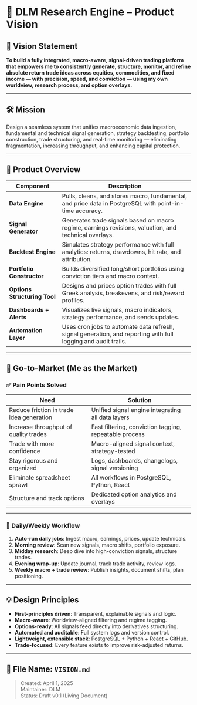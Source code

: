 # 🎯 DLM Research Engine – Product Vision

## 🧭 Vision Statement

**To build a fully integrated, macro-aware, signal-driven trading platform that empowers me to consistently generate, structure, monitor, and refine absolute return trade ideas across equities, commodities, and fixed income — with precision, speed, and conviction — using my own worldview, research process, and option overlays.**

---

## 🛠️ Mission

Design a seamless system that unifies macroeconomic data ingestion, fundamental and technical signal generation, strategy backtesting, portfolio construction, trade structuring, and real-time monitoring — eliminating fragmentation, increasing throughput, and enhancing capital protection.

---

## 🔧 Product Overview

| Component                | Description |
|--------------------------|-------------|
| **Data Engine**          | Pulls, cleans, and stores macro, fundamental, and price data in PostgreSQL with point-in-time accuracy. |
| **Signal Generator**     | Generates trade signals based on macro regime, earnings revisions, valuation, and technical overlays. |
| **Backtest Engine**      | Simulates strategy performance with full analytics: returns, drawdowns, hit rate, and attribution. |
| **Portfolio Constructor**| Builds diversified long/short portfolios using conviction tiers and macro context. |
| **Options Structuring Tool** | Designs and prices option trades with full Greek analysis, breakevens, and risk/reward profiles. |
| **Dashboards + Alerts**  | Visualizes live signals, macro indicators, strategy performance, and sends updates. |
| **Automation Layer**     | Uses cron jobs to automate data refresh, signal generation, and reporting with full logging and audit trails. |

---

## 👤 Go-to-Market (Me as the Market)

### ✅ Pain Points Solved

| Need | Solution |
|------|----------|
| Reduce friction in trade idea generation | Unified signal engine integrating all data layers |
| Increase throughput of quality trades | Fast filtering, conviction tagging, repeatable process |
| Trade with more confidence | Macro-aligned signal context, strategy-tested |
| Stay rigorous and organized | Logs, dashboards, changelogs, signal versioning |
| Eliminate spreadsheet sprawl | All workflows in PostgreSQL, Python, React |
| Structure and track options | Dedicated option analytics and overlays |

---

### 🔄 Daily/Weekly Workflow

1. **Auto-run daily jobs**: Ingest macro, earnings, prices, update technicals.
2. **Morning review**: Scan new signals, macro shifts, portfolio exposure.
3. **Midday research**: Deep dive into high-conviction signals, structure trades.
4. **Evening wrap-up**: Update journal, track trade activity, review logs.
5. **Weekly macro + trade review**: Publish insights, document shifts, plan positioning.

---

## 💡 Design Principles

- **First-principles driven**: Transparent, explainable signals and logic.
- **Macro-aware**: Worldview-aligned filtering and regime tagging.
- **Options-ready**: All signals feed directly into derivatives structuring.
- **Automated and auditable**: Full system logs and version control.
- **Lightweight, extensible stack**: PostgreSQL + Python + React + GitHub.
- **Trade-focused**: Every feature exists to improve risk-adjusted returns.

---

## 📁 File Name: `VISION.md`
> Created: April 1, 2025  
> Maintainer: DLM  
> Status: Draft v0.1 (Living Document)

